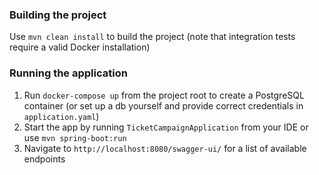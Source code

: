### Building the project

Use `mvn clean install` to build the project (note that integration tests require a valid Docker installation)

### Running the application

1. Run `docker-compose up` from the project root to create a PostgreSQL container (or set up a db yourself and provide correct credentials in `application.yaml`) 
2. Start the app by running `TicketCampaignApplication` from your IDE or use `mvn spring-boot:run`
3. Navigate to `http://localhost:8080/swagger-ui/` for a list of available endpoints